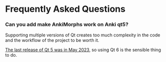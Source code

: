 # Frequently Asked Questions

### Can you add make AnkiMorphs work on Anki qt5?

Supporting multiple versions of Qt creates too much complexity in the code and the workflow of the project to be worth it.

[The last release of Qt 5 was in May 2023](https://www.qt.io/blog/the-conversion-program-is-ending), so using Qt 6 is
the sensible thing to do. 